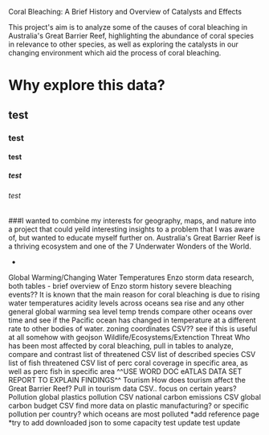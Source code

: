 Coral Bleaching: A Brief History and Overview of Catalysts and Effects

This project's aim is to analyze some of the causes of coral bleaching in Australia's Great Barrier Reef, highlighting the abundance of coral species in relevance to other species, as well as exploring the catalysts in our changing environment which aid the process of coral bleaching. 

# Why explore this data? 
## test
### test
#### test
##### test
###### test

###I wanted to combine my interests for geography, maps, and nature into a project that could yeild interesting insights to a problem that I was aware of, but wanted to educate myself further on. Australia's Great Barrier Reef is a thriving ecosystem and one of the 7 Underwater Wonders of the World.


- 
Global Warming/Changing Water Temperatures
Enzo storm data research, both tables - brief overview of Enzo storm history
severe bleaching events??
It is known that the main reason for coral bleaching is due to rising water temperatures
acidity levels across oceans
sea rise and any other general global warming sea level temp trends
compare other oceans over time and see if the Pacific ocean has changed in temperature at a different rate to other bodies of water.
zoning coordinates CSV?? see if this is useful at all somehow with geojson
Wildlife/Ecosystems/Extenction Threat
Who has been most affected by coral bleaching, pull in tables to analyze, compare and contrast
list of threatened CSV
list of described species CSV
list of fish threatened CSV
list of perc coral coverage in specific area, as well as perc fish in specific area
^^USE WORD DOC eATLAS DATA SET REPORT TO EXPLAIN FINDINGS^^
Tourism
How does tourism affect the Great Barrier Reef?
Pull in tourism data CSV.. focus on certain years?
Pollution
global plastics pollution CSV
national carbon emissions CSV
global carbon budget CSV
find more data on plastic manufacturing? or specific pollution per country?
which oceans are most polluted
*add reference page *try to add downloaded json to some capacity
test update test update